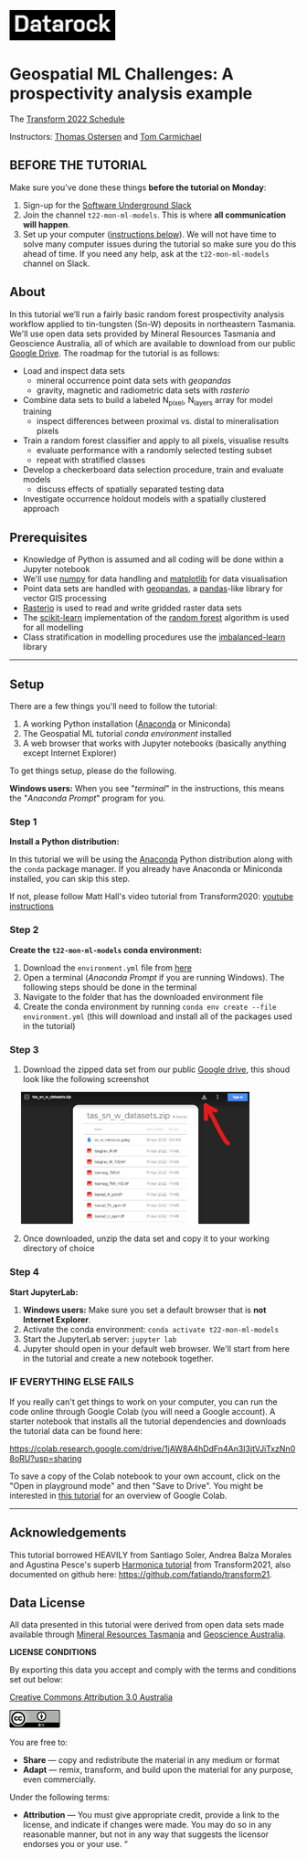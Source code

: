 ![Datarock](assets/datarock_logo_2.png)


# Geospatial ML Challenges: A prospectivity analysis example


The [Transform 2022 Schedule](https://docs.google.com/spreadsheets/d/e/2PACX-1vTnJ_cTd3Y5nQPoxM-BNTHq96SobJxTliofmqLxBMFnASpKTE9JxmPoqxEnFYPLUw2ZrIiQS8o_wunC/pubhtml)

Instructors:
[Thomas Ostersen](https://www.linkedin.com/in/thomasostersen/) and
[Tom Carmichael](https://www.linkedin.com/in/thomas-carmichael-b0761242/)


## BEFORE THE TUTORIAL

Make sure you've done these things **before the tutorial on Monday**:

1. Sign-up for the [Software Underground Slack](https://softwareunderground.org/slack)
1. Join the channel `t22-mon-ml-models`. This is where **all communication will
   happen**.
1. Set up your computer ([instructions below](#setup)). We will not have time to
   solve many computer issues during the tutorial so make sure you do this
   ahead of time. If you need any help, ask at the `t22-mon-ml-models` channel on
   Slack.

## About

In this tutorial we’ll run a fairly basic random forest prospectivity analysis
workflow applied to tin-tungsten (Sn-W) deposits in northeastern Tasmania. We'll 
use open data sets provided by Mineral Resources Tasmania and Geoscience Australia, 
all of which are available to download from our public [Google Drive](https://drive.google.com/file/d/1ahrYZlvnrZuSdDrwEbhajFrofC3VQPek/view?usp=sharing). The roadmap for the tutorial is as follows:

  - Load and inspect data sets
      - mineral occurrence point data sets with *geopandas*
      - gravity, magnetic and radiometric data sets with *rasterio*
  - Combine data sets to build a labeled N<sub>pixel</sub>, N<sub>layers</sub> array for model training
      - inspect differences between proximal vs. distal to mineralisation pixels      
  - Train a random forest classifier and apply to all pixels, visualise results
      - evaluate performance with a randomly selected testing subset
      - repeat with stratified classes      
  - Develop a checkerboard data selection procedure, train and evaluate models
      - discuss effects of spatially separated testing data 
  - Investigate occurrence holdout models with a spatially clustered approach

## Prerequisites

- Knowledge of Python is assumed and all coding will be done within a Jupyter notebook
- We'll use [numpy](https://numpy.org/) for data handling and [matplotlib](https://matplotlib.org/) for data visualisation
- Point data sets are handled with [geopandas](https://geopandas.org/), a [pandas](https://pandas.pydata.org/)-like library for vector GIS processing
- [Rasterio](https://rasterio.readthedocs.io/) is used to read and write gridded raster data sets
- The [scikit-learn](https://scikit-learn.org/stable/) implementation of the [random forest](https://scikit-learn.org/stable/modules/generated/sklearn.ensemble.RandomForestClassifier.html) algorithm is used for all modelling
- Class stratification in modelling procedures use the [imbalanced-learn](https://imbalanced-learn.org/stable/) library

---
## Setup

There are a few things you'll need to follow the tutorial:

1. A working Python installation ([Anaconda](https://www.anaconda.com/) or Miniconda)
2. The Geospatial ML tutorial *conda environment* installed
3. A web browser that works with Jupyter notebooks (basically anything except Internet Explorer)

To get things setup, please do the following.

**Windows users:** When you see "*terminal*" in the instructions,
this means the "*Anaconda Prompt*" program for you.

### Step 1

**Install a Python distribution:**

In this tutorial we will be using the [Anaconda](https://www.anaconda.com/)
Python distribution along with the `conda` package manager. If you already have
Anaconda or Miniconda installed, you can skip this step.

If not, please follow Matt Hall's video tutorial from Transform2020: [youtube instructions](https://www.youtube.com/playlist?list=PLgLft9vxdduAW-jmhYqXvtfGYJS6v2FjM)


### Step 2

**Create the `t22-mon-ml-models` conda environment:**

1. Download the `environment.yml` file from
   [here](https://drive.google.com/file/d/1asIZ_M77MbhcL-8sYqwPzWsURleHqBSd/view?usp=sharing)
1. Open a terminal (*Anaconda Prompt* if you are running Windows). The
   following steps should be done in the terminal
1. Navigate to the folder that has the downloaded environment file
1. Create the conda environment by running `conda env create --file environment.yml`
   (this will download and install all of the packages used in the tutorial)

### Step 3

1. Download the zipped data set from our public [Google drive](https://drive.google.com/file/d/1ahrYZlvnrZuSdDrwEbhajFrofC3VQPek/view?usp=sharing), this shoud look like the following screenshot

<img src="assets/download_data.png" style="width: 400px; margin-left: 20px" />

2. Once downloaded, unzip the data set and copy it to your working directory of choice

### Step 4

**Start JupyterLab:**

1. **Windows users:** Make sure you set a default browser that is **not Internet Explorer**.
1. Activate the conda environment: `conda activate t22-mon-ml-models`
1. Start the JupyterLab server: `jupyter lab`
1. Jupyter should open in your default web browser. We'll start from here in the
   tutorial and create a new notebook together.

### IF EVERYTHING ELSE FAILS

If you really can't get things to work on your computer,
you can run the code online through Google Colab (you will need a Google account).
A starter notebook that installs all the tutorial dependencies and downloads the tutorial data can be found here:

https://colab.research.google.com/drive/1jAW8A4hDdFn4An3I3jtVJiTxzNn08oRU?usp=sharing

To save a copy of the Colab notebook to your own account, click on the
"Open in playground mode" and then "Save to Drive".
You might be interested in
[this tutorial](https://transform2020.sched.com/event/c7Jn/tutorial-using-python-subsurface-tools-no-install-required)
for an overview of Google Colab.

---

## Acknowledgements

This tutorial borrowed HEAVILY from Santiago Soler, Andrea Balza Morales and Agustina Pesce's superb [Harmonica tutorial](https://www.youtube.com/watch?v=0bxZcCAr6bw) from Transform2021, also documented on github here: https://github.com/fatiando/transform21. 


## Data License

All data presented in this tutorial were derived from open data sets made available through [Mineral Resources Tasmania](https://www.mrt.tas.gov.au/) and [Geoscience Australia](https://www.ga.gov.au/).

**LICENSE CONDITIONS**

By exporting this data you accept and comply with the terms and conditions set out below:

[Creative Commons Attribution 3.0 Australia](https://creativecommons.org/licenses/by/3.0/au/)

<img src="assets/creative_commons_logo.png" />

You are free to:

 - **Share** — copy and redistribute the material in any medium or format
 - **Adapt** — remix, transform, and build upon the material for any purpose, even commercially.

Under the following terms:

 - **Attribution** — You must give appropriate credit, provide a link to the license, and indicate if changes were made. You may do so in any reasonable manner, but not in any way that suggests the licensor endorses you or your use. “
